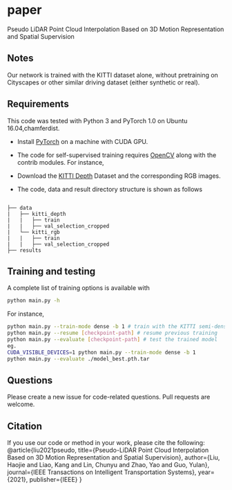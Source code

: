 # paper
Pseudo LiDAR Point Cloud Interpolation Based on 3D Motion Representation and Spatial Supervision
## Notes
Our network is trained with the KITTI dataset alone, without pretraining on Cityscapes or other similar driving dataset (either synthetic or real). 
## Requirements
This code was tested with Python 3 and PyTorch 1.0 on Ubuntu 16.04,chamferdist.
- Install [PyTorch](https://pytorch.org/get-started/locally/) on a machine with CUDA GPU.
- The code for self-supervised training requires [OpenCV](http://pytorch.org/) along with the contrib modules. For instance,


- Download the [KITTI Depth](http://www.cvlibs.net/datasets/kitti/eval_depth.php?benchmark=depth_completion) Dataset and the corresponding RGB images. 
- The code, data and result directory structure is shown as follows
```

├── data
|   ├── kitti_depth
|   |   ├── train
|   |   ├── val_selection_cropped
|   └── kitti_rgb
|   |   ├── train
|   |   ├── val_selection_cropped
├── results
```

## Training and testing
A complete list of training options is available with 
```bash
python main.py -h
```
For instance,
```bash
python main.py --train-mode dense -b 1 # train with the KITTI semi-dense annotations and batch size 1
python main.py --resume [checkpoint-path] # resume previous training
python main.py --evaluate [checkpoint-path] # test the trained model
eg.
CUDA_VISIBLE_DEVICES=1 python main.py --train-mode dense -b 1
python main.py --evaluate ./model_best.pth.tar 
```

## Questions
Please create a new issue for code-related questions. Pull requests are welcome.

## Citation
If you use our code or method in your work, please cite the following:
@article{liu2021pseudo,
    title={Pseudo-LiDAR Point Cloud Interpolation Based on 3D Motion Representation and Spatial Supervision},
    author={Liu, Haojie and Liao, Kang and Lin, Chunyu and Zhao, Yao and Guo, Yulan},
    journal={IEEE Transactions on Intelligent Transportation Systems},
    year={2021},
    publisher={IEEE}
}

